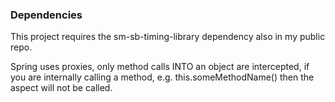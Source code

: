 ### Dependencies
This project requires the sm-sb-timing-library dependency also in my public repo.

Spring uses proxies, only method calls INTO an object are intercepted, if you are internally calling a method,
e.g. this.someMethodName() then the aspect will not be called.
